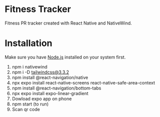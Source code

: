 # Fitness Tracker

Fitness PR tracker created with React Native and NativeWind.

# Installation
Make sure you have [Node.js](https://nodejs.org/en) installed on your system first. 

1. npm i nativewind
2. npm i -D tailwindcss@3.3.2
3. npm install @react-navigation/native
4. npx expo install react-native-screens react-native-safe-area-context
5. npm install @react-navigation/bottom-tabs
6. npx expo install expo-linear-gradient
7. Dowload expo app on phone
8. npm start (to run)
9. Scan qr code
